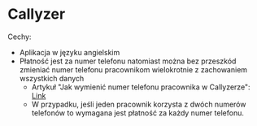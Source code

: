 # Callyzer

Cechy:

- Aplikacja w języku angielskim
- Płatność jest za numer telefonu natomiast można bez przeszkód zmieniać numer telefonu pracownikom wielokrotnie z zachowaniem wszystkich danych
  - Artykuł "Jak wymienić numer telefonu pracownika w Callyzerze": [Link](https://help.callyzer.co/article/how-can-i-change-employee-phone-number/)
  - W przypadku, jeśli jeden pracownik korzysta z dwóch numerów telefonów to wymagana jest płatność za każdy numer telefonu.
